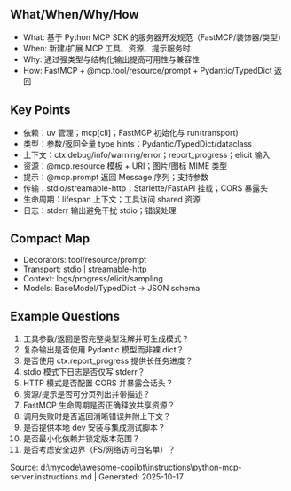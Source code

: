 ## What/When/Why/How
- What: 基于 Python MCP SDK 的服务器开发规范（FastMCP/装饰器/类型）
- When: 新建/扩展 MCP 工具、资源、提示服务时
- Why: 通过强类型与结构化输出提高可用性与兼容性
- How: FastMCP + @mcp.tool/resource/prompt + Pydantic/TypedDict 返回

## Key Points
- 依赖：uv 管理；mcp[cli]；FastMCP 初始化与 run(transport)
- 类型：参数/返回全量 type hints；Pydantic/TypedDict/dataclass
- 上下文：ctx.debug/info/warning/error；report_progress；elicit 输入
- 资源：@mcp.resource 模板 + URI；图片/图标 MIME 类型
- 提示：@mcp.prompt 返回 Message 序列；支持参数
- 传输：stdio/streamable-http；Starlette/FastAPI 挂载；CORS 暴露头
- 生命周期：lifespan 上下文；工具访问 shared 资源
- 日志：stderr 输出避免干扰 stdio；错误处理

## Compact Map
- Decorators: tool/resource/prompt
- Transport: stdio | streamable-http
- Context: logs/progress/elicit/sampling
- Models: BaseModel/TypedDict → JSON schema

## Example Questions
1) 工具参数/返回是否完整类型注解并可生成模式？
2) 复杂输出是否使用 Pydantic 模型而非裸 dict？
3) 是否使用 ctx.report_progress 提供长任务进度？
4) stdio 模式下日志是否仅写 stderr？
5) HTTP 模式是否配置 CORS 并暴露会话头？
6) 资源/提示是否可分页列出并带描述？
7) FastMCP 生命周期是否正确释放共享资源？
8) 调用失败时是否返回清晰错误并附上下文？
9) 是否提供本地 dev 安装与集成测试脚本？
10) 是否最小化依赖并锁定版本范围？
11) 是否考虑安全边界（FS/网络访问白名单）？

Source: d:\mycode\awesome-copilot\instructions\python-mcp-server.instructions.md | Generated: 2025-10-17
